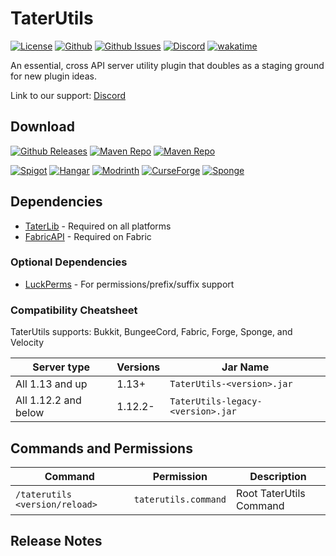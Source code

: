 # TaterUtils

[![License](https://img.shields.io/github/license/p0t4t0sandwich/TaterUtils?color=blue)](https://img.shields.io/github/downloads/p0t4t0sandwich/TaterUtils/LICENSE)
[![Github](https://img.shields.io/github/stars/p0t4t0sandwich/TaterUtils)](https://github.com/p0t4t0sandwich/TaterUtils)
[![Github Issues](https://img.shields.io/github/issues/p0t4t0sandwich/TaterUtils?label=Issues)](https://github.com/p0t4t0sandwich/TaterUtils/issues)
[![Discord](https://img.shields.io/discord/1067482396246683708?color=7289da&logo=discord&logoColor=white)](https://discord.neuralnexus.dev)
[![wakatime](https://wakatime.com/badge/github/p0t4t0sandwich/TaterUtils.svg)](https://wakatime.com/badge/github/p0t4t0sandwich/TaterUtils)

An essential, cross API server utility plugin that doubles as a staging ground for new plugin ideas.

Link to our support: [Discord](https://discord.neuralnexus.dev)

## Download

[![Github Releases](https://img.shields.io/github/downloads/p0t4t0sandwich/TaterUtils/total?label=Github&logo=github&color=181717)](https://github.com/p0t4t0sandwich/TaterUtils/releases)
[![Maven Repo](https://img.shields.io/maven-metadata/v?label=Release&metadataUrl=https%3A%2F%2Fmaven.neuralnexus.dev%2Freleases%2Fdev%2Fneuralnexus%2FTaterUtils%2Fmaven-metadata.xml)](https://maven.neuralnexus.dev/#/releases/dev/neuralnexus/TaterUtils)
[![Maven Repo](https://img.shields.io/maven-metadata/v?label=Snapshot&metadataUrl=https%3A%2F%2Fmaven.neuralnexus.dev%2Fsnapshots%2Fdev%2Fneuralnexus%2FTaterUtils%2Fmaven-metadata.xml)](https://maven.neuralnexus.dev/#/snapshots/dev/neuralnexus/TaterUtils)

[![Spigot](https://img.shields.io/spiget/downloads/xxxxxx?label=Spigot&logo=spigotmc&color=ED8106)](https://www.spigotmc.org/resources/taterutils.xxxxxx/)
[![Hangar](https://img.shields.io/badge/Hangar-download-blue)](https://hangar.papermc.io/p0t4t0sandwich/TaterUtils)
[![Modrinth](https://img.shields.io/modrinth/dt/taterutils?label=Modrinth&logo=modrinth&color=00AF5C)](https://modrinth.com/mod/taterutils)
[![CurseForge](https://img.shields.io/curseforge/dt/xxxxxx?label=CurseForge&logo=curseforge&color=F16436)](https://www.curseforge.com/minecraft/mc-mods/taterutils)
[![Sponge](https://img.shields.io/ore/dt/taterutils?label=Sponge&logo=https%3A%2F%2Fspongepowered.org%2Ffavicon.ico&color=F7CF0D)](https://ore.spongepowered.org/p0t4t0sandwich/TaterUtils)

## Dependencies

- [TaterLib](https://github.com/p0t4t0sandwich/TaterLib) - Required on all platforms
- [FabricAPI](https://modrinth.com/mod/fabric-api) - Required on Fabric

### Optional Dependencies

- [LuckPerms](https://luckperms.net/) - For permissions/prefix/suffix support

### Compatibility Cheatsheet

TaterUtils supports: Bukkit, BungeeCord, Fabric, Forge, Sponge, and Velocity

| Server type          | Versions | Jar Name                          |
|----------------------|----------|-----------------------------------|
| All 1.13 and up      | 1.13+    | `TaterUtils-<version>.jar`        |
| All 1.12.2 and below | 1.12.2-  | `TaterUtils-legacy-<version>.jar` |

## Commands and Permissions

| Command                        | Permission           | Description             |
|--------------------------------|----------------------|-------------------------|
| `/taterutils <version/reload>` | `taterutils.command` | Root TaterUtils Command |

## Release Notes

